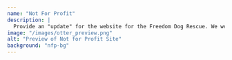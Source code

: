 ```yaml
---
name: "Not For Profit"
description: |
  Provide an "update" for the website for the Freedom Dog Rescue. We were tasked with finding a "bad" website or one in need of a revamp and update it. As well, we were told to be creative with our animal picks.
image: "/images/otter_preview.png"
alt: "Preview of Not for Profit Site"
background: "nfp-bg"
---
```

